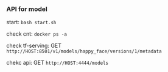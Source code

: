 ### API for model

start: `bash start.sh`

check cnt: `docker ps -a`

check tf-serving: GET `http://HOST:8501/v1/models/happy_face/versions/1/metadata`

chekc api: GET `http://HOST:4444/models`